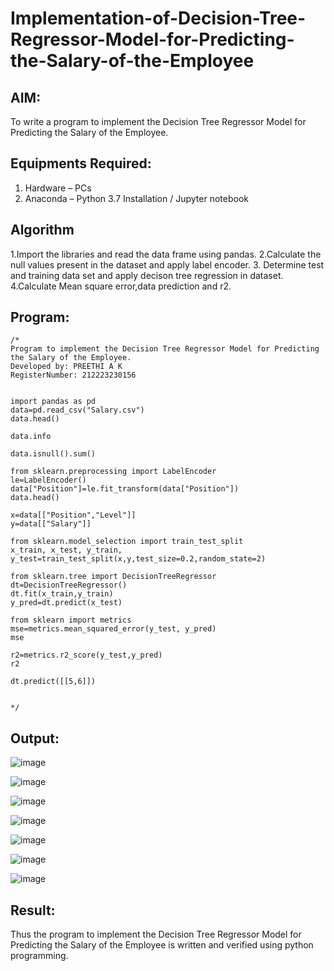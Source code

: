 # Implementation-of-Decision-Tree-Regressor-Model-for-Predicting-the-Salary-of-the-Employee

## AIM:
To write a program to implement the Decision Tree Regressor Model for Predicting the Salary of the Employee.

## Equipments Required:
1. Hardware – PCs
2. Anaconda – Python 3.7 Installation / Jupyter notebook

## Algorithm

   1.Import the libraries and read the data frame using pandas.
   2.Calculate the null values present in the dataset and apply label encoder.
   3. Determine test and training data set and apply decison tree regression in dataset.
   4.Calculate Mean square error,data prediction and r2.

## Program:
```
/*
Program to implement the Decision Tree Regressor Model for Predicting the Salary of the Employee.
Developed by: PREETHI A K
RegisterNumber: 212223230156


import pandas as pd
data=pd.read_csv("Salary.csv")
data.head()

data.info

data.isnull().sum()

from sklearn.preprocessing import LabelEncoder
le=LabelEncoder()
data["Position"]=le.fit_transform(data["Position"])
data.head()

x=data[["Position","Level"]]
y=data[["Salary"]]

from sklearn.model_selection import train_test_split
x_train, x_test, y_train, y_test=train_test_split(x,y,test_size=0.2,random_state=2)

from sklearn.tree import DecisionTreeRegressor
dt=DecisionTreeRegressor()
dt.fit(x_train,y_train)
y_pred=dt.predict(x_test)

from sklearn import metrics
mse=metrics.mean_squared_error(y_test, y_pred)
mse

r2=metrics.r2_score(y_test,y_pred)
r2

dt.predict([[5,6]])

 
*/
```

## Output:
![image](https://github.com/user-attachments/assets/7dc67364-a97a-4bfb-96e7-5b76020a0b07)

![image](https://github.com/user-attachments/assets/734639be-0944-4f76-83e8-34fc1402d869)

![image](https://github.com/user-attachments/assets/0a44a29e-da0d-4743-aacd-900703ac4799)

![image](https://github.com/user-attachments/assets/aaee0ce2-03d3-460f-8061-491553dfea17)

![image](https://github.com/user-attachments/assets/14087411-234b-4fbb-8f7d-a6f5449b4ac0)

![image](https://github.com/user-attachments/assets/8a88bbef-38d2-4c4d-a6c0-b768f59ced75)

![image](https://github.com/user-attachments/assets/e5e94585-5829-4092-9dc9-6308b6c0c1f9)




## Result:
Thus the program to implement the Decision Tree Regressor Model for Predicting the Salary of the Employee is written and verified using python programming.
